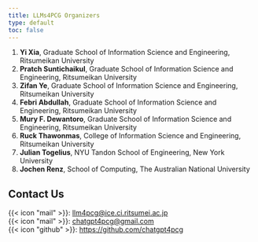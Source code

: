 ```yaml
---
title: LLMs4PCG Organizers
type: default
toc: false
---
```


1. **Yi Xia**, Graduate School of Information Science and Engineering, Ritsumeikan University
2. **Pratch Suntichaikul**, Graduate School of Information Science and Engineering, Ritsumeikan University
3. **Zifan Ye**, Graduate School of Information Science and Engineering, Ritsumeikan University
4. **Febri Abdullah**, Graduate School of Information Science and Engineering, Ritsumeikan University
5. **Mury F. Dewantoro**, Graduate School of Information Science and Engineering, Ritsumeikan University
6. **Ruck Thawonmas**, College of Information Science and Engineering, Ritsumeikan University
7. **Julian Togelius**, NYU Tandon School of Engineering, New York University
8. **Jochen Renz**, School of Computing, The Australian National University

## Contact Us

{{< icon "mail" >}}: <llm4pcg@ice.ci.ritsumei.ac.jp>  
{{< icon "mail" >}}: <chatgpt4pcg@gmail.com>  
{{< icon "github" >}}: https://github.com/chatgpt4pcg  
